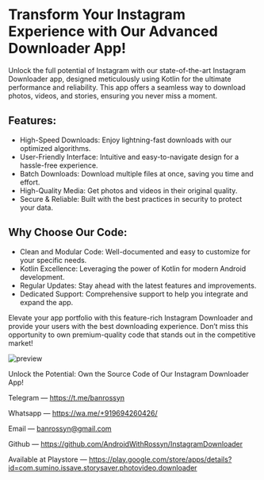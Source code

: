 # Transform Your Instagram Experience with Our Advanced Downloader App!
Unlock the full potential of Instagram with our state-of-the-art Instagram Downloader app, designed meticulously using Kotlin for the ultimate performance and reliability. This app offers a seamless way to download photos, videos, and stories, ensuring you never miss a moment.

## Features:
* High-Speed Downloads: Enjoy lightning-fast downloads with our optimized algorithms.
* User-Friendly Interface: Intuitive and easy-to-navigate design for a hassle-free experience.
* Batch Downloads: Download multiple files at once, saving you time and effort.
* High-Quality Media: Get photos and videos in their original quality.
* Secure & Reliable: Built with the best practices in security to protect your data.

## Why Choose Our Code:
* Clean and Modular Code: Well-documented and easy to customize for your specific needs.
* Kotlin Excellence: Leveraging the power of Kotlin for modern Android development.
* Regular Updates: Stay ahead with the latest features and improvements.
* Dedicated Support: Comprehensive support to help you integrate and expand the app.

Elevate your app portfolio with this feature-rich Instagram Downloader and provide your users with the best downloading experience. Don’t miss this opportunity to own premium-quality code that stands out in the competitive market!

![preview](https://miro.medium.com/v2/resize:fit:1400/format:webp/1*oudXyms7ZAhOB5DASEaMYQ.jpeg)

Unlock the Potential: Own the Source Code of Our Instagram Downloader App!

Telegram — https://t.me/banrossyn

Whatsapp — https://wa.me/+919694260426/

Email — banrossyn@gmail.com

Github — https://github.com/AndroidWithRossyn/InstagramDownloader

Available at Playstore — https://play.google.com/store/apps/details?id=com.sumino.issave.storysaver.photovideo.downloader
